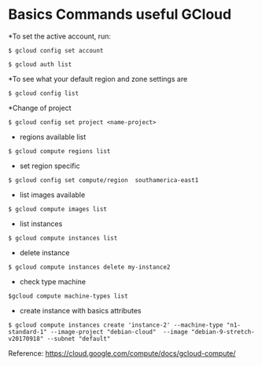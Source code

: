 # Basics Commands useful GCloud

*To set the active account, run:

`$ gcloud config set account`

`$ gcloud auth list`

*To see what your default region and zone settings are

`$ gcloud config list`

*Change of project 

`$ gcloud config set project <name-project>`

* regions available list

`$ gcloud compute regions list`

* set region specific

`$ gcloud config set compute/region  southamerica-east1`

* list images available 

`$ gcloud compute images list`

* list instances 

`$ gcloud compute instances list`

* delete instance 

`$ gcloud compute instances delete my-instance2`

* check type machine 

`$gcloud compute machine-types list`

* create instance with basics attributes 

`$ gcloud compute instances create 'instance-2'
--machine-type "n1-standard-1" --image-project "debian-cloud" 
--image "debian-9-stretch-v20170918" --subnet "default" `

Reference:
https://cloud.google.com/compute/docs/gcloud-compute/

